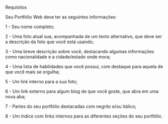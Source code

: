 Requisitos

Seu Portfólio Web deve ter as seguintes informações:

1 - Seu nome completo;

2 - Uma foto atual sua, acompanhada de um texto alternativo, que deve ser a descrição da foto que você está usando;

3 - Uma breve descrição sobre você, destacando algumas informações como nacionalidade e a cidade/estado onde mora;

4 - Uma lista de habilidades que você possui, com destaque para aquela de que você mais se orgulha;

5 - Um link interno para a sua foto;

6 - Um link externo para algum blog de que você goste, que abra em uma nova aba;

7 - Partes do seu portfólio destacadas com negrito e/ou itálico;

8 - Um índice com links internos para as diferentes seções do seu portfólio.
